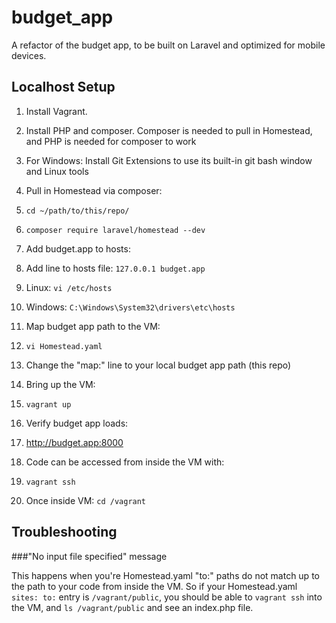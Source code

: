 # budget_app
A refactor of the budget app, to be built on Laravel and optimized for mobile devices.

## Localhost Setup
1. Install Vagrant.
1. Install PHP and composer. Composer is needed to pull in Homestead, and PHP is needed for composer to work
1. For Windows: Install Git Extensions to use its built-in git bash window and Linux tools

1. Pull in Homestead via composer: 
 1. `cd ~/path/to/this/repo/`
 1. `composer require laravel/homestead --dev`

1. Add budget.app to hosts:
 1. Add line to hosts file: `127.0.0.1 budget.app`
  1. Linux: `vi /etc/hosts`
  1. Windows: `C:\Windows\System32\drivers\etc\hosts`
  
1. Map budget app path to the VM: 
 1. `vi Homestead.yaml`
 1. Change the "map:" line to your local budget app path (this repo)
 
1. Bring up the VM:
 1. `vagrant up`
 
1. Verify budget app loads:
 1. http://budget.app:8000
 
1. Code can be accessed from inside the VM with:
 1. `vagrant ssh`
 1. Once inside VM: `cd /vagrant`
 
## Troubleshooting

###"No input file specified" message

This happens when you're Homestead.yaml "to:" paths do not match up to the path to your code from inside the VM. So if your Homestead.yaml `sites: to:` entry is `/vagrant/public`, you should be able to `vagrant ssh` into the VM, and `ls /vagrant/public` and see an index.php file.